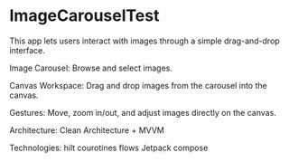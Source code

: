 # ImageCarouselTest

This app lets users interact with images through a simple drag-and-drop interface.

Image Carousel: Browse and select images.

Canvas Workspace: Drag and drop images from the carousel into the canvas.

Gestures: Move, zoom in/out, and adjust images directly on the canvas.

Architecture:
Clean Architecture + MVVM

Technologies:
hilt
courotines
flows
Jetpack compose
